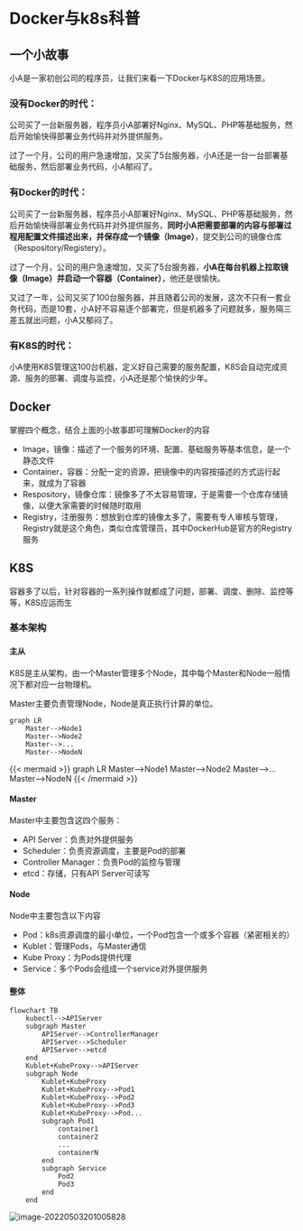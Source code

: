 # Docker与k8s科普


## 一个小故事

小A是一家初创公司的程序员，让我们来看一下Docker与K8S的应用场景。

### 没有Docker的时代：

公司买了一台新服务器，程序员小A部署好Nginx、MySQL、PHP等基础服务，然后开始愉快得部署业务代码并对外提供服务。

过了一个月，公司的用户急速增加，又买了5台服务器，小A还是一台一台部署基础服务，然后部署业务代码，小A郁闷了。

### 有Docker的时代：

公司买了一台新服务器，程序员小A部署好Nginx、MySQL、PHP等基础服务，然后开始愉快得部署业务代码并对外提供服务，**同时小A把需要部署的内容与部署过程用配置文件描述出来，并保存成一个镜像（Image）**，提交到公司的镜像仓库（Respository/Registery）。

过了一个月，公司的用户急速增加，又买了5台服务器，**小A在每台机器上拉取镜像（Image）并启动一个容器（Container）**，他还是很愉快。

又过了一年，公司又买了100台服务器，并且随着公司的发展，这次不只有一套业务代码，而是10套，小A好不容易逐个部署完，但是机器多了问题就多，服务隔三差五就出问题，小A又郁闷了。

### 有K8S的时代：

小A使用K8S管理这100台机器，定义好自己需要的服务配置，K8S会自动完成资源、服务的部署、调度与监控，小A还是那个愉快的少年。

## Docker

掌握四个概念，结合上面的小故事即可理解Docker的内容

* Image，镜像：描述了一个服务的环境、配置、基础服务等基本信息，是一个静态文件
* Container，容器：分配一定的资源，把镜像中的内容按描述的方式运行起来，就成为了容器
* Respository，镜像仓库：镜像多了不太容易管理，于是需要一个仓库存储镜像，以便大家需要的时候随时取用
* Registry，注册服务：想放到仓库的镜像太多了，需要有专人审核与管理，Registry就是这个角色，类似仓库管理员，其中DockerHub是官方的Registry服务

## K8S

容器多了以后，针对容器的一系列操作就都成了问题，部署、调度、删除、监控等等，K8S应运而生

### 基本架构

#### 主从

K8S是主从架构，由一个Master管理多个Node，其中每个Master和Node一般情况下都对应一台物理机。

Master主要负责管理Node，Node是真正执行计算的单位。

```mermaid
graph LR
	Master-->Node1
	Master-->Node2
	Master-->...
	Master-->NodeN
```
{{< mermaid >}}
graph LR
	Master-->Node1
	Master-->Node2
	Master-->...
	Master-->NodeN
{{< /mermaid >}}


#### Master

Master中主要包含这四个服务：

* API Server：负责对外提供服务
* Scheduler：负责资源调度，主要是Pod的部署
* Controller Manager：负责Pod的监控与管理
* etcd：存储，只有API Server可读写

#### Node

Node中主要包含以下内容

* Pod：k8s资源调度的最小单位，一个Pod包含一个或多个容器（紧密相关的）
* Kublet：管理Pods，与Master通信
* Kube Proxy：为Pods提供代理
* Service：多个Pods会组成一个service对外提供服务

#### 整体

```mermaid
flowchart TB
	kubectl-->APIServer
	subgraph Master
		APIServer-->ControllerManager
		APIServer-->Scheduler
		APIServer-->etcd
	end
	Kublet+KubeProxy-->APIServer
	subgraph Node
		Kublet+KubeProxy
		Kublet+KubeProxy-->Pod1
		Kublet+KubeProxy-->Pod2
		Kublet+KubeProxy-->Pod3
		Kublet+KubeProxy-->Pod...
		subgraph Pod1
			container1
			container2
			...
			containerN
		end
		subgraph Service
			Pod2
			Pod3
		end
	end
```

![image-20220503201005828](https://qiao1994.github.io/images/other/image-20220503201005828.png)

